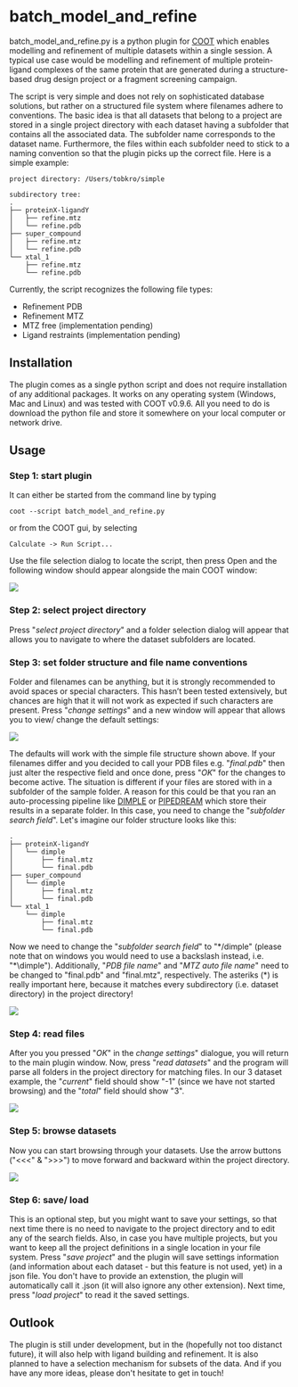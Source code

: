 # batch_model_and_refine

batch_model_and_refine.py is a python plugin for [COOT](https://www2.mrc-lmb.cam.ac.uk/personal/pemsley/coot/) which enables modelling and refinement of multiple datasets within a single session. A typical use case would be modelling and refinement of multiple protein-ligand complexes of the same protein that are generated during a structure-based drug design project or a fragment screening campaign. 

The script is very simple and does not rely on sophisticated database solutions, but rather on a structured file system where filenames adhere to conventions. The basic idea is that all datasets that belong to a project are stored in a single project directory with each dataset having a subfolder that contains all the associated data. The subfolder name corresponds to the dataset name. Furthermore, the files within each subfolder need to stick to a naming convention so that the plugin picks up the correct file. Here is a simple example:

```
project directory: /Users/tobkro/simple

subdirectory tree:
.
├── proteinX-ligandY
│   ├── refine.mtz
│   └── refine.pdb
├── super_compound
│   ├── refine.mtz
│   └── refine.pdb
└── xtal_1
    ├── refine.mtz
    └── refine.pdb
```

Currently, the script recognizes the following file types:

* Refinement PDB
* Refinement MTZ
* MTZ free (implementation pending)
* Ligand restraints (implementation pending)

## Installation
The plugin comes as a single python script and does not require installation of any additional packages. It works on any operating system (Windows, Mac and Linux) and was tested with COOT v0.9.6. All you need to do is download the python file and store it somewhere on your local computer or network drive.

## Usage
### Step 1: start plugin
It can either be started from the command line by typing
```
coot --script batch_model_and_refine.py
```
or from the COOT gui, by selecting
```
Calculate -> Run Script...
```
Use the file selection dialog to locate the script, then press Open and the following window should appear alongside the main COOT window:

![](https://github.com/tkrojer/batch_model_and_refine/blob/main/images/main_window.png)

### Step 2: select project directory
Press "*select project directory*" and a folder selection dialog will appear that allows you to navigate to where the dataset subfolders are located.

### Step 3: set folder structure and file name conventions
Folder and filenames can be anything, but it is strongly recommended to avoid spaces or special characters. This hasn’t been tested extensively, but chances are high that it will not work as expected if such characters are present. Press "*change settings*" and a new window will appear that allows you to view/ change the default settings:

![](https://github.com/tkrojer/batch_model_and_refine/blob/main/images/data_paths_simple.png)

The defaults will work with the simple file structure shown above. If your filenames differ and you decided to call your PDB files e.g. "*final.pdb*" then just alter the respective field and once done, press "*OK*" for the changes to become active. The situation is different if your files are stored with in a subfolder of the sample folder. A reason for this could be that you ran an auto-processing pipeline like [DIMPLE](https://www.ccp4.ac.uk/html/dimple.html) or [PIPEDREAM](https://www.globalphasing.com/buster/manual/pipedream/manual/index.html#_pipedream) which store their results in a separate folder. In this case, you need to change the "*subfolder search field*". Let's imagine our folder structure looks like this:

```
.
├── proteinX-ligandY
│   └── dimple
│       ├── final.mtz
│       └── final.pdb
├── super_compound
│   └── dimple
│       ├── final.mtz
│       └── final.pdb
└── xtal_1
    └── dimple
        ├── final.mtz
        └── final.pdb
```
Now we need to change the "*subfolder search field*" to "\*/dimple" (please note that on windows you would need to use a backslash instead, i.e. "\*\dimple"). Additionally, "*PDB file name*" and "*MTZ auto file name*" need to be changed to "final.pdb" and "final.mtz", respectively. The asteriks (\*) is really important here, because it matches every subdirectory (i.e. dataset directory) in the project directory!

![](https://github.com/tkrojer/batch_model_and_refine/blob/main/images/data_paths_complex.png)

### Step 4: read files
After you you pressed "*OK*" in the *change settings*" dialogue, you will return to the main plugin window. Now, press "*read datasets*" and the program will parse all folders in the project directory for matching files. In our 3 dataset example, the "*current*" field should show "-1" (since we have not started browsing) and the "*total*" field should show "3".

![](https://github.com/tkrojer/batch_model_and_refine/blob/main/images/main_window_read.png)

### Step 5: browse datasets
Now you can start browsing through your datasets. Use the arrow buttons ("<<<" & ">>>") to move forward and backward within the project directory.

![](https://github.com/tkrojer/batch_model_and_refine/blob/main/images/main_window_browse.png)

### Step 6: save/ load 
This is an optional step, but you might want to save your settings, so that next time there is no need to navigate to the project directory and to edit any of the search fields. Also, in case you have multiple projects, but you want to keep all the project definitions in a single location in your file system. Press "*save project*" and the plugin will save settings information (and information about each dataset - but this feature is not used, yet) in a json file. You don't have to provide an extenstion, the plugin will automatically call it .json (it will also ignore any other extension). Next time, press "*load project*" to read it the saved settings. 

## Outlook

The plugin is still under development, but in the (hopefully not too distanct future), it will also help with ligand building and refinement. It is also planned to have a selection mechanism for subsets of the data. And if you have any more ideas, please don't hesitate to get in touch!
